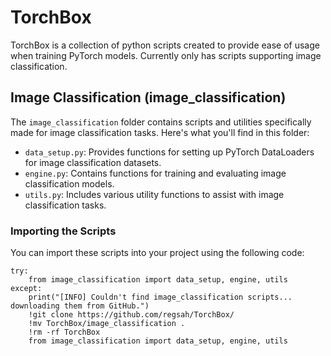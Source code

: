 # TorchBox

TorchBox is a collection of python scripts created to provide ease of usage when training PyTorch models. 
Currently only has scripts supporting image classification.

## Image Classification (image_classification)

The `image_classification` folder contains scripts and utilities specifically made for image classification tasks. Here's what you'll find in this folder:

- `data_setup.py`: Provides functions for setting up PyTorch DataLoaders for image classification datasets.
- `engine.py`: Contains functions for training and evaluating image classification models.
- `utils.py`: Includes various utility functions to assist with image classification tasks.

### Importing the Scripts

You can import these scripts into your project using the following code:

```
try:
    from image_classification import data_setup, engine, utils
except:
    print("[INFO] Couldn't find image_classification scripts... downloading them from GitHub.")
    !git clone https://github.com/regsah/TorchBox/
    !mv TorchBox/image_classification .
    !rm -rf TorchBox
    from image_classification import data_setup, engine, utils
```
